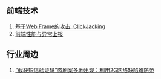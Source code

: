 ## 前端技术

1. [基于Web Frame的攻击: ClickJacking](https://www.cnblogs.com/LittleHann/p/3386055.html)
2. [前端性能与异常上报](https://mp.weixin.qq.com/s/AsCkyWIdHlKb9VItkxPSLw)


## 行业周边

1. [“截获短信验证码”盗刷案多地出现：利用2G网络缺陷难防范](https://media.weibo.cn/article?id=2309351002454269277959074376)
